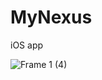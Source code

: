 # MyNexus
iOS app

![Frame 1 (4)](https://user-images.githubusercontent.com/67395829/212502276-af440b16-adc7-4239-af3a-0935f15f8de4.png)

